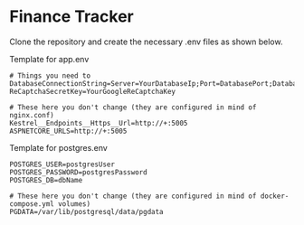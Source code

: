 # Finance Tracker

Clone the repository and create the necessary .env files as shown below.

Template for app.env
```env
# Things you need to 
DatabaseConnectionString=Server=YourDatabaseIp;Port=DatabasePort;Database=DatabaseName;Uid=DatabaseUser;Pwd=DatabasePassword;
ReCaptchaSecretKey=YourGoogleReCaptchaKey

# These here you don't change (they are configured in mind of nginx.conf)
Kestrel__Endpoints__Https__Url=http://+:5005
ASPNETCORE_URLS=http://+:5005
```

Template for postgres.env
```env
POSTGRES_USER=postgresUser
POSTGRES_PASSWORD=postgresPassword
POSTGRES_DB=dbName

# These here you don't change (they are configured in mind of docker-compose.yml volumes)
PGDATA=/var/lib/postgresql/data/pgdata
```